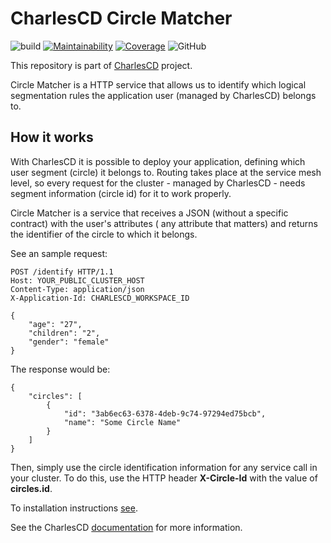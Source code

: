 # CharlesCD Circle Matcher

![build](https://github.com/ZupIT/charlescd-circle-matcher/workflows/build/badge.svg)
[![Maintainability](https://api.codeclimate.com/v1/badges/f65771dc7079c8f968fb/maintainability)](https://codeclimate.com/github/ZupIT/charlescd-circle-matcher/maintainability)
[![Coverage](https://api.codeclimate.com/v1/badges/f65771dc7079c8f968fb/test_coverage)](https://codeclimate.com/github/ZupIT/charlescd-circle-matcher/test_coverage)
![GitHub](https://img.shields.io/github/license/ZupIT/charlescd-circle-matcher)

This repository is part of [CharlesCD](https://github.com/ZupIT/charlescd) project.

Circle Matcher is a HTTP service that allows us to identify which logical segmentation rules the application user (managed by CharlesCD) belongs to.

## How it works
With CharlesCD it is possible to deploy your application, defining which user segment (circle) it belongs to. Routing takes place at the service mesh level, so every request for the cluster - managed by CharlesCD - needs segment information (circle id) for it to work properly.

Circle Matcher is a service that receives a JSON (without a specific contract) with the user's attributes (
any attribute that matters) and returns the identifier of the circle to which it belongs.

See an sample request:

```
POST /identify HTTP/1.1
Host: YOUR_PUBLIC_CLUSTER_HOST
Content-Type: application/json
X-Application-Id: CHARLESCD_WORKSPACE_ID

{
	"age": "27",
	"children": "2",
	"gender": "female"
}

```

The response would be:

```
{
    "circles": [
        {
            "id": "3ab6ec63-6378-4deb-9c74-97294ed75bcb",
            "name": "Some Circle Name"
        }
    ]
}

```
Then, simply use the circle identification information for any service call in your cluster. To do this, use the HTTP header **X-Circle-Id** with the value of **circles.id**.

To installation instructions [see](https://docs.charlescd.io/usando-o-charles/instalacao-do-charles).

See the CharlesCD [documentation](https://docs.charlescd.io) for more information.

